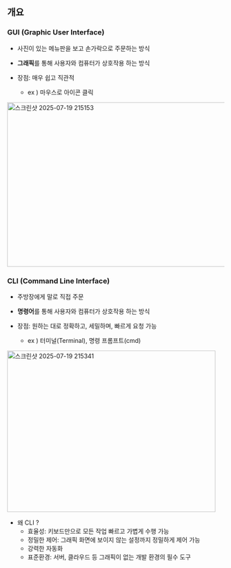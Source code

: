 ## 개요
### GUI (Graphic User Interface)
  - 사진이 있는 메뉴판을 보고 손가락으로 주문하는 방식
  - **그래픽**를 통해 사용자와 컴퓨터가 상호작용 하는 방식

  - 장점: 매우 쉽고 직관적
    - ex ) 마우스로 아이콘 클릭 
  <img width="509" height="382" alt="스크린샷 2025-07-19 215153" src="https://github.com/user-attachments/assets/286c037c-81c0-4026-a42e-692c3bc419a2" />

### CLI (Command Line Interface)
  - 주방장에게 말로 직접 주문
  - **명령어**를 통해 사용자와 컴퓨터가 상호작용 하는 방식

  - 장점: 원하는 대로 정확하고, 세밀하며, 빠르게 요청 가능
    - ex ) 터미널(Terminal), 명령 프롬프트(cmd)
<img width="483" height="375" alt="스크린샷 2025-07-19 215341" src="https://github.com/user-attachments/assets/21904968-d387-4652-a5bd-f6ccfda9a4cf" />

  - 왜 CLI ?
    - 효율성: 키보드만으로 모든 작업 빠르고 가볍게 수행 가능
    - 정밀한 제어: 그래픽 화면에 보이지 않는 설정까지 정밀하게 제어 가능
    - 강력한 자동화
    - 표준환경: 서버, 클라우드 등 그래픽이 없는 개발 환경의 필수 도구 

